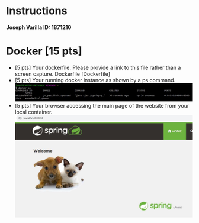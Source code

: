 # Instructions
**Joseph Varilla ID: 1871210**

# Docker [15 pts]
- [5 pts] Your dockerfile. Please provide a link to this file rather than a screen capture.
Dockerfile [Dockerfile]
- [5 pts] Your running docker instance as shown by a ps command.
![Screen Capture #1: Docker Processes List ](hw8-screen-captures/docker-ps.JPG)
- [5 pts] Your browser accessing the main page of the website from your local container.
![Screen Capture #2: Spring Pet Clinic Port Forwarded. ](hw8-screen-captures/docker-port-forwarded.JPG)
